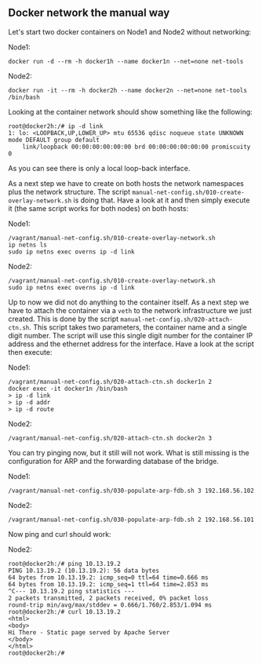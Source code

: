 
## Docker network the manual way

Let's start two docker containers on Node1 and Node2 without networking:

Node1:

    docker run -d --rm -h docker1h --name docker1n --net=none net-tools

Node2:

    docker run -it --rm -h docker2h --name docker2n --net=none net-tools /bin/bash

Looking at the container network should show something like the following:

    root@docker2h:/# ip -d link
    1: lo: <LOOPBACK,UP,LOWER_UP> mtu 65536 qdisc noqueue state UNKNOWN mode DEFAULT group default
        link/loopback 00:00:00:00:00:00 brd 00:00:00:00:00:00 promiscuity 0

As you can see there is only a local loop-back interface.

As a next step we have to create on both hosts the network namespaces plus the network structure. The script `manual-net-config.sh/010-create-overlay-network.sh` is doing that. Have a look at it and then simply execute it (the same script works for both nodes) on both hosts:

Node1:

    /vagrant/manual-net-config.sh/010-create-overlay-network.sh
    ip netns ls
    sudo ip netns exec overns ip -d link

Node2:

    /vagrant/manual-net-config.sh/010-create-overlay-network.sh
    sudo ip netns exec overns ip -d link

Up to now we did not do anything to the container itself. As a next step we have to attach the container via a `veth` to the network infrastructure we just created. This is done by the script `manual-net-config.sh/020-attach-ctn.sh`. This script takes two parameters, the container name and a single digit number. The script will use this single digit number for the container IP address and the ethernet address for the interface. Have a look at the script then execute:

Node1:

    /vagrant/manual-net-config.sh/020-attach-ctn.sh docker1n 2
    docker exec -it docker1n /bin/bash
    > ip -d link
    > ip -d addr
    > ip -d route

Node2:

    /vagrant/manual-net-config.sh/020-attach-ctn.sh docker2n 3

You can try pinging now, but it still will not work. What is still missing is the configuration for ARP and the forwarding database of the bridge.

Node1:

    /vagrant/manual-net-config.sh/030-populate-arp-fdb.sh 3 192.168.56.102

Node2:

    /vagrant/manual-net-config.sh/030-populate-arp-fdb.sh 2 192.168.56.101

Now ping and curl should work:

Node2:

    root@docker2h:/# ping 10.13.19.2
    PING 10.13.19.2 (10.13.19.2): 56 data bytes
    64 bytes from 10.13.19.2: icmp_seq=0 ttl=64 time=0.666 ms
    64 bytes from 10.13.19.2: icmp_seq=1 ttl=64 time=2.853 ms
    ^C--- 10.13.19.2 ping statistics ---
    2 packets transmitted, 2 packets received, 0% packet loss
    round-trip min/avg/max/stddev = 0.666/1.760/2.853/1.094 ms
    root@docker2h:/# curl 10.13.19.2
    <html>
    <body>
    Hi There - Static page served by Apache Server
    </body>
    </html>
    root@docker2h:/#
